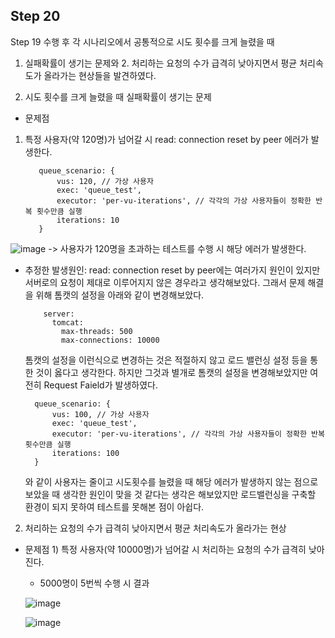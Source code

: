 ## Step 20
Step 19 수행 후 각 시나리오에서 공통적으로 시도 횟수를 크게 늘렸을 때 
1. 실패확률이 생기는 문제와 2. 처리하는 요청의 수가 급격히 낮아지면서 평균 처리속도가 올라가는 현상들을 발견하였다.

1. 시도 횟수를 크게 늘렸을 때 실패확률이 생기는 문제
 - 문제점
  1) 특정 사용자(약 120명)가 넘어갈 시 read: connection reset by peer 에러가 발생한다.

     ```
        queue_scenario: {
            vus: 120, // 가상 사용자
            exec: 'queue_test',
            executor: 'per-vu-iterations', // 각각의 가상 사용자들이 정확한 반복 횟수만큼 실행
            iterations: 10
        }
     ```
         
    
   ![image](https://github.com/user-attachments/assets/53bfbe55-6f63-4a84-ae25-23375ad1982a)
   -> 사용자가 120명을 초과하는 테스트를 수행 시 해당 에러가 발생한다. 
   
   - 추정한 발생원인: read: connection reset by peer에는 여러가지 원인이 있지만 서버로의 요청이 제대로 이루어지지 않은 경우라고 
     생각해보았다. 그래서 문제 해결을 위해 톰캣의 설정을 아래와 같이 변경해보았다.
      
      ```
          server:
            tomcat:
              max-threads: 500
              max-connections: 10000
      ```
      
     톰캣의 설정을 이런식으로 변경하는 것은 적절하지 않고 로드 밸런싱 설정 등을 통한 것이 옳다고 생각한다.
     하지만 그것과 별개로 톰캣의 설정을 변경해보았지만 여전히 Request Faield가 발생하였다.
      
      ```
        queue_scenario: {
            vus: 100, // 가상 사용자
            exec: 'queue_test',
            executor: 'per-vu-iterations', // 각각의 가상 사용자들이 정확한 반복 횟수만큼 실행
            iterations: 100
        }
      ```
      
      와 같이 사용자는 줄이고 시도횟수를 늘렸을 때 해당 에러가 발생하지 않는 점으로 보았을 때 생각한 원인이 맞을 것 같다는 생각은 해보았지만
      로드밸런싱을 구축할 환경이 되지 못하여 테스트를 못해본 점이 아쉽다.

  2. 처리하는 요청의 수가 급격히 낮아지면서 평균 처리속도가 올라가는 현상
   - 문제점
    1) 특정 사용자(약 10000명)가 넘어갈 시 처리하는 요청의 수가 급격히 낮아진다.
     - 5000명이 5번씩 수행 시 결과
     
      ![image](https://github.com/user-attachments/assets/4813c433-9d8d-41e6-9ceb-0b066a29e902)

      ![image](https://github.com/user-attachments/assets/43f760df-3c8c-418a-9877-32fccb23e7ff)



 
   



